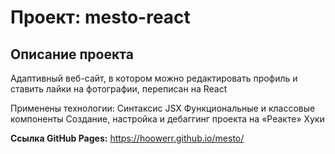 # Проект: mesto-react

## Описание проекта

Адаптивный веб-сайт, в котором можно редактировать профиль и ставить лайки на фотографии, переписан на React

Применены технологии:
Синтаксис JSX
Функциональные и классовые компоненты
Создание, настройка и дебаггинг проекта на «Реакте»
Хуки

**Ссылка GitHub Pages:** https://hoowerr.github.io/mesto/
